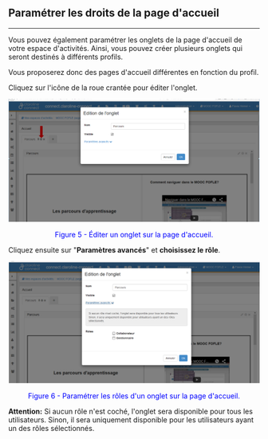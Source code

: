 ## Paramétrer les droits de la page d'accueil
---

Vous pouvez également paramétrer les onglets de la page d'accueil de votre espace d'activités. Ainsi, vous pouvez créer plusieurs onglets qui seront destinés à différents profils.

Vous proposerez donc des pages d'accueil différentes en fonction du profil.

Cliquez sur l'icône de la roue crantée pour éditer l'onglet.

![](images/fig5.png)

<p style="text-align: center; color: blue">Figure 5 - Éditer un onglet sur la page d'accueil.</p>

Cliquez ensuite sur "**Paramètres avancés**" et **choisissez le rôle**.

![](images/fig6.png)

<p style="text-align: center; color: blue">Figure 6 - Paramétrer les rôles d'un onglet sur la page d'accueil.</p>

**Attention:** Si aucun rôle n'est coché, l'onglet sera disponible pour tous les utilisateurs. Sinon, il sera uniquement disponible pour les utilisateurs ayant un des rôles sélectionnés.
